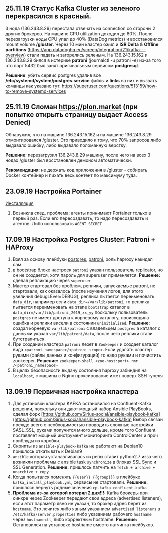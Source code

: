 ## 25.11.19 Статус Kafka Cluster из зеленого перекрасился в красный.
3 нода (136.243.8.29) перестала отвечать на connection со стороны 2 других брокеров. На машине CPU utilization доходил до 80%. После перезагрузки ноды CPU упал до 40% (DataDog metrics) и восстановился mount volume **/gluster**. Через 10 мин кластер ожил и **ISR Delta** & **Offline partitions** (https://app.datadoghq.eu/screen/integration/21/kafka---overview) стали падать и загорелись зеленым. 
На 136.243.15.162 и 136.243.8.29 бился в истерике **patroni** (journalctl -u patroni -e) из-за того что порт 5432 был занят оригинальным сервисом **postgresql**.

**Решение**: убить сервис postgres удалив все **/etc/systemd/system/postgres.service** файлы и **links** на них и вызвать команды как указано тут: https://superuser.com/questions/513159/how-to-remove-systemd-services


## 25.11.19 Сломан https://plon.market (при попытке открыть страницу выдает Access Denied)
Обнаружил, что на машине 136.243.15.162 и на машине 136.243.8.29 отмонтировался /gluster. Это приводило к тому, что 70% запросов либо выдавало ошибку, либо выдавало поломанную верстку. 

**Решение**: перезагрузил 136.243.8.29 машину, после чего на всех 3 нодах /gluster был восстановлен демоном автоматически.

**Рекомендация**: не держать код приложения в /gluster - собирать Docker контейнер и пихать весь контент по максимуму туда.

## 23.09.19  Настройка Portainer
[Инсталляция](https://portainer.readthedocs.io/en/stable/agent.html)
1. Возникла след. проблема: агенты принимают Portainer только в первый раз. Если его пересоздавать, то надо пересоздавать и агентов. Либо использовать ```AGENT_SECRET``` 

## 17.09.19  Настройка Postgres Cluster: Patroni + HAProxy
1. Взял за основу плейбуки [postgres](https://github.com/geerlingguy/ansible-role-postgresql/tree/master/tasks "https://github.com/geerlingguy/ansible-role-postgresql/tree/master/tasks"), [patroni](https://github.com/kostiantyn-nemchenko/ansible-role-patroni), роль haproxy накидал сам.
2. в bootstrap блоке настроек ```patroni``` указан пользователь replicator, но он не создается, хотя пароль для superuser применяется. **Решение:** сделал репликацию через ```superuser```
3. Мастер стартовал без проблем, реплики, запускаемые patroni, не стартовали, как оказалось (после изучения логов, для этого увеличил debugLEvel=DEBUG), реплика пытается переименовать ```data_dir```, например если ```data_dir=/var/lib/patroni```, то реплика пытается переименовать на этапе ```bootstrap``` каталог в ```data_dir=/var/lib/patroni_2019_xx_yy``` поскольку пользователь ```postgres``` не имеет доступа к корневому каталогу, происходила ошибка и реплики висели в состоянии ```uninitialized```. **Решение:** создал корневую ```var/lib/patroni``` с владельцем ```postgres``` а каталог с данными указал  ```var/lib/patroni/data```, после чего реплики стали бутстрапиться.
4. При создании кластера ```patroni``` лезет в ```Zookeeper``` и создает каталог вида ```<patroni_namespace>/<patroni_scope>```. Если удалять кластер руками (файлы данных и конфигураций) то надо руками и почистить zookeeper. **Решение:** ```zookeeper-shell <zoo-host:port> rmr /<patroni_namespace>``` 
5. В целях безопасности выдачу состояния haproxy забиндил на ```localhost```, с машины с Nginx проксирование ижет поверх SSH тунеля


## 13.09.19  Первичная настройка кластера
1. Для установки кластера KAFKA остановился на Confluent-Kafka решении, поскольку они дают мощный набор Ansible PlayBooks, сделал форк [https://github.com/Sirius-social/ansible-playbook-kafka](https://github.com/Sirius-social/ansible-playbook-kafka)
Выбор связан прежде всего с необходимостью проводить сложные настройки SASL_SSL, руками получится много дольше, кроме того  Confluent поставляет мощный инструмент мониторинга ControlCenter и проч приблуды из коробки.  
2. Скрипты из ```ansible-playbook-kafka``` не работают на Debian10 пришлось откатывать к Debian9
3. ```ansible``` которая устанавливалась из репы ставит python2.7 изза чего возникли проблемы с ansible task ```synchronize``` в блоках SSL Sync и SSL Generation. **Решение:** пришлось патчить на ```fetch + archive + unarchive + copy```  
4. Когда попытался поменять ```{{user}} {{group}}}``` в плейбуке ```kafka_install_playbook.yml```, сервисы не стартовали. **Решение:** пришлось вернуть родные значения ```cp-kafka confluent-kafka```
5. **Проблема из-за которой потерял 2 дня!!!:** Kafka брокеры при синхре через Zookeeper передают свои адреса (advertised listeners), если этот параметр явно не указан, то брокер адрес берет из ```hostname```. Это лечится либо явным указанием ```advertised listeners``` в ```/etc/kafka/server.properties``` либо указанием рабочего ```hostname``` через ```hostnamectl```, либо корректным hostname. **Решение:** Остановился на установке hostname вместо патчинга плейбуков.
